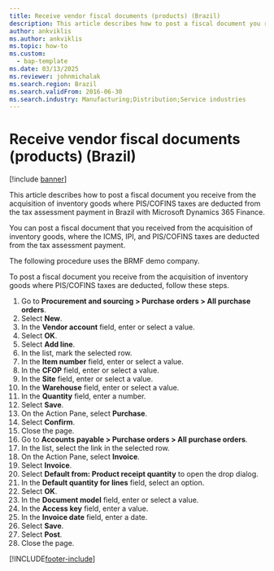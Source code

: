 ```yaml
---
title: Receive vendor fiscal documents (products) (Brazil)
description: This article describes how to post a fiscal document you receive from the acquisition of inventory goods where PIS/COFINS taxes are deducted from the tax assessment payment in Brazil with Microsoft Dynamics 365 Finance.
author: ankviklis
ms.author: ankviklis
ms.topic: how-to
ms.custom: 
  - bap-template
ms.date: 03/13/2025
ms.reviewer: johnmichalak
ms.search.region: Brazil
ms.search.validFrom: 2016-06-30
ms.search.industry: Manufacturing;Distribution;Service industries
---
```


# Receive vendor fiscal documents (products) (Brazil)

[!include [banner](../../includes/banner.md)]

This article describes how to post a fiscal document you receive from the acquisition of inventory goods where PIS/COFINS taxes are deducted from the tax assessment payment in Brazil with Microsoft Dynamics 365 Finance.

You can post a fiscal document that you received from the acquisition of inventory goods, where the ICMS, IPI, and PIS/COFINS taxes are deducted from the tax assessment payment. 

The following procedure uses the BRMF demo company.

To post a fiscal document you receive from the acquisition of inventory goods where PIS/COFINS taxes are deducted, follow these steps.

1. Go to **Procurement and sourcing \> Purchase orders \> All purchase orders**.
1. Select **New**.
1. In the **Vendor account** field, enter or select a value.
1. Select **OK**.
1. Select **Add line**.
1. In the list, mark the selected row.
1. In the **Item number** field, enter or select a value.
1. In the **CFOP** field, enter or select a value.
1. In the **Site** field, enter or select a value.
1. In the **Warehouse** field, enter or select a value.
1. In the **Quantity** field, enter a number.
1. Select **Save**.
1. On the Action Pane, select **Purchase**.
1. Select **Confirm**.
1. Close the page.
1. Go to **Accounts payable \> Purchase orders \> All purchase orders**.
1. In the list, select the link in the selected row.
1. On the Action Pane, select **Invoice**.
1. Select **Invoice**.
1. Select **Default from: Product receipt quantity** to open the drop dialog.
1. In the **Default quantity for lines** field, select an option.
1. Select **OK**.
1. In the **Document model** field, enter or select a value.
1. In the **Access key** field, enter a value.
1. In the **Invoice date** field, enter a date.
1. Select **Save**.
1. Select **Post**.
1. Close the page.



[!INCLUDE[footer-include](../../../includes/footer-banner.md)]

